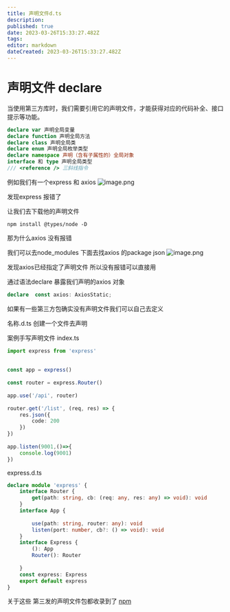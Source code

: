 ```yaml
---
title: 声明文件d.ts
description: 
published: true
date: 2023-03-26T15:33:27.482Z
tags: 
editor: markdown
dateCreated: 2023-03-26T15:33:27.482Z
---
```


# 声明文件 declare  
当使用第三方库时，我们需要引用它的声明文件，才能获得对应的代码补全、接口提示等功能。

```ts
declare var 声明全局变量
declare function 声明全局方法
declare class 声明全局类
declare enum 声明全局枚举类型
declare namespace 声明（含有子属性的）全局对象
interface 和 type 声明全局类型
/// <reference /> 三斜线指令
```
例如我们有一个express 和 axios
![image.png](https://raw.githubusercontent.com/cour125822/photo_wi/main/wiki/202303261534052.png)



 发现express 报错了

让我们去下载他的声明文件

```shell
npm install @types/node -D
```

那为什么axios 没有报错

我们可以去node_modules 下面去找axios 的package json
![image.png](https://raw.githubusercontent.com/cour125822/photo_wi/main/wiki/202303261534292.png)



发现axios已经指定了声明文件 所以没有报错可以直接用

通过语法declare 暴露我们声明的axios 对象

```ts
declare  const axios: AxiosStatic;
```

如果有一些第三方包确实没有声明文件我们可以自己去定义

名称.d.ts 创建一个文件去声明

案例手写声明文件
index.ts
```ts
import express from 'express'
 
 
const app = express()
 
const router = express.Router()
 
app.use('/api', router)
 
router.get('/list', (req, res) => {
    res.json({
        code: 200
    })
})
 
app.listen(9001,()=>{
    console.log(9001)
})
```
express.d.ts
```ts
declare module 'express' {
    interface Router {
        get(path: string, cb: (req: any, res: any) => void): void
    }
    interface App {
 
        use(path: string, router: any): void
        listen(port: number, cb?: () => void): void
    }
    interface Express {
        (): App
        Router(): Router
 
    }
    const express: Express
    export default express
}
```
关于这些
第三发的声明文件包都收录到了 [npm](https://www.npmjs.com/~types?activeTab=packages)